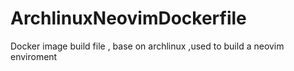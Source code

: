 # ArchlinuxNeovimDockerfile
Docker image build file , base on archlinux ,used to build a neovim enviroment
